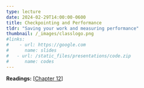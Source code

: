 ```yaml
---
type: lecture
date: 2024-02-29T14:00:00-0600
title: Checkpointing and Performance
tldr: "Saving your work and measuring performance"
thumbnail: /_images/classlogo.png
#links: 
#    - url: https://google.com
#      name: slides
#   - url: /static_files/presentations/code.zip
#      name: codes
---
```

**Readings:** [[Chapter 12](https://learning.oreilly.com/library/view/high-performance-computing/9780124202153/XHTML/B9780124201583000125/B9780124201583000125.xhtml)]
